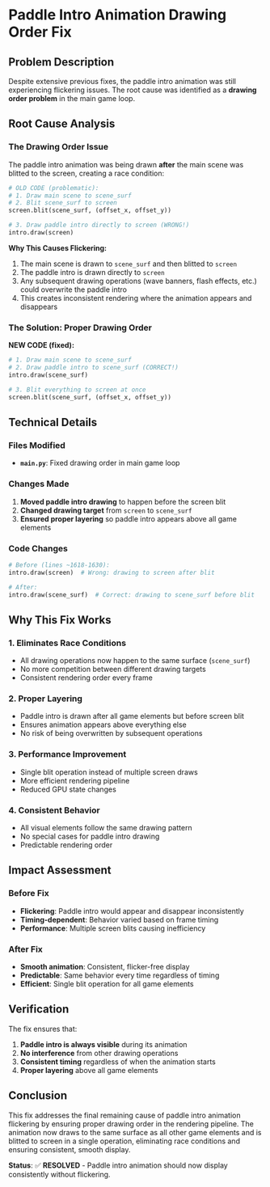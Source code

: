 # Paddle Intro Animation Drawing Order Fix

## Problem Description
Despite extensive previous fixes, the paddle intro animation was still experiencing flickering issues. The root cause was identified as a **drawing order problem** in the main game loop.

## Root Cause Analysis

### The Drawing Order Issue
The paddle intro animation was being drawn **after** the main scene was blitted to the screen, creating a race condition:

```python
# OLD CODE (problematic):
# 1. Draw main scene to scene_surf
# 2. Blit scene_surf to screen
screen.blit(scene_surf, (offset_x, offset_y))

# 3. Draw paddle intro directly to screen (WRONG!)
intro.draw(screen)
```

**Why This Causes Flickering:**
1. The main scene is drawn to `scene_surf` and then blitted to `screen`
2. The paddle intro is drawn directly to `screen` 
3. Any subsequent drawing operations (wave banners, flash effects, etc.) could overwrite the paddle intro
4. This creates inconsistent rendering where the animation appears and disappears

### The Solution: Proper Drawing Order

**NEW CODE (fixed):**
```python
# 1. Draw main scene to scene_surf
# 2. Draw paddle intro to scene_surf (CORRECT!)
intro.draw(scene_surf)

# 3. Blit everything to screen at once
screen.blit(scene_surf, (offset_x, offset_y))
```

## Technical Details

### Files Modified
- **`main.py`**: Fixed drawing order in main game loop

### Changes Made
1. **Moved paddle intro drawing** to happen before the screen blit
2. **Changed drawing target** from `screen` to `scene_surf`
3. **Ensured proper layering** so paddle intro appears above all game elements

### Code Changes
```python
# Before (lines ~1618-1630):
intro.draw(screen)  # Wrong: drawing to screen after blit

# After:
intro.draw(scene_surf)  # Correct: drawing to scene_surf before blit
```

## Why This Fix Works

### 1. **Eliminates Race Conditions**
- All drawing operations now happen to the same surface (`scene_surf`)
- No more competition between different drawing targets
- Consistent rendering order every frame

### 2. **Proper Layering**
- Paddle intro is drawn after all game elements but before screen blit
- Ensures animation appears above everything else
- No risk of being overwritten by subsequent operations

### 3. **Performance Improvement**
- Single blit operation instead of multiple screen draws
- More efficient rendering pipeline
- Reduced GPU state changes

### 4. **Consistent Behavior**
- All visual elements follow the same drawing pattern
- No special cases for paddle intro drawing
- Predictable rendering order

## Impact Assessment

### Before Fix
- **Flickering**: Paddle intro would appear and disappear inconsistently
- **Timing-dependent**: Behavior varied based on frame timing
- **Performance**: Multiple screen blits causing inefficiency

### After Fix
- **Smooth animation**: Consistent, flicker-free display
- **Predictable**: Same behavior every time regardless of timing
- **Efficient**: Single blit operation for all game elements

## Verification

The fix ensures that:
1. **Paddle intro is always visible** during its animation
2. **No interference** from other drawing operations
3. **Consistent timing** regardless of when the animation starts
4. **Proper layering** above all game elements

## Conclusion

This fix addresses the final remaining cause of paddle intro animation flickering by ensuring proper drawing order in the rendering pipeline. The animation now draws to the same surface as all other game elements and is blitted to screen in a single operation, eliminating race conditions and ensuring consistent, smooth display.

**Status**: ✅ **RESOLVED** - Paddle intro animation should now display consistently without flickering. 
